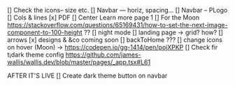 [] Check the icons– size etc.
[] Navbar — horiz, spacing...
[] Navbar – PLogo
[] Cols & lines
[x] PDF
[] Center Learn more page 1
[] For  the  Moon https://stackoverflow.com/questions/65169431/how-to-set-the-next-image-component-to-100-height ??
[] night mode
[] landing page -> grid? how?
[] arrows
[x] designs & &co coming soon
[] backToHome ??? 
[] change icons on hover (Moon) -> https://codepen.io/gg-1414/pen/pojXPKP
[] Check fir t¡dark theme config https://github.com/james-wallis/wallis.dev/blob/master/pages/_app.tsx#L61

AFTER IT'S LIVE
[] Create dark theme button on navbar
